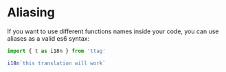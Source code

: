 # Aliasing

If you want to use different functions names inside your code, you can use aliases as a valid es6 
syntax:

```js
import { t as i18n } from 'ttag'

i18n`this translation will work`
```

